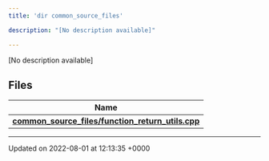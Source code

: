 ```yaml
---
title: 'dir common_source_files'

description: "[No description available]"

---
```







[No description available]

## Files

| Name           |
| -------------- |
| **[common_source_files/function_return_utils.cpp](/documentation/code/files/function__return__utils_8cpp/#file-function-return-utils.cpp)**  |






-------------------------------

Updated on 2022-08-01 at 12:13:35 +0000
